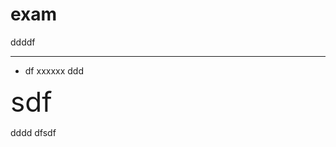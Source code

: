 # exam
ddddf

------------------------
* df
xxxxxx
ddd

<div style="font-size:44px;">sdf</div>

dddd
dfsdf
